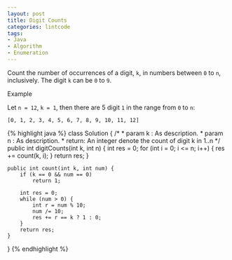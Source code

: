 ```yaml
---
layout: post
title: Digit Counts
categories: lintcode
tags:
- Java
- Algorithm
- Enumeration
---
```


Count the number of occurrences of a digit, `k`, in numbers between `0` to `n`, inclusively. The digit `k` can be `0` to `9`.

Example

Let `n = 12`, `k = 1`, then there are 5 digit `1` in the range from `0` to `n`:

```
[0, 1, 2, 3, 4, 5, 6, 7, 8, 9, 10, 11, 12]
```

{% highlight java %}
class Solution {
    /*
     * param k : As description.
     * param n : As description.
     * return: An integer denote the count of digit k in 1..n
     */
    public int digitCounts(int k, int n) {
        int res = 0;
        for (int i = 0; i <= n; i++) {
            res += count(k, i);
        }
        return res;
    }
    
    public int count(int k, int num) {
        if (k == 0 && num == 0)
            return 1;
            
        int res = 0;
        while (num > 0) {
            int r = num % 10;
            num /= 10;
            res += r == k ? 1 : 0;
        }
        return res;
    }
}
{% endhighlight %}